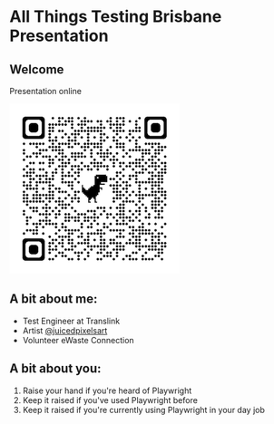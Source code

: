 # All Things Testing Brisbane Presentation

## Welcome

Presentation online

![qr code](/media/qrcode_presentation.png)

## A bit about me:

- Test Engineer at Translink
- Artist [@juicedpixelsart](https://www.instagram.com/juicedpixelsart/)
- Volunteer eWaste Connection

## A bit about you:

1. Raise your hand if you're heard of Playwright
2. Keep it raised if you've used Playwright before
3. Keep it raised if you're currently using Playwright in your day job
